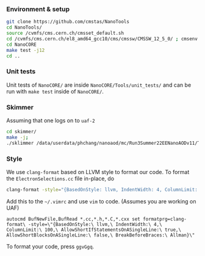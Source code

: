 ### Environment & setup
```bash
git clone https://github.com/cmstas/NanoTools
cd NanoTools/
source /cvmfs/cms.cern.ch/cmsset_default.sh
cd /cvmfs/cms.cern.ch/el8_amd64_gcc10/cms/cmssw/CMSSW_12_5_0/ ; cmsenv ; cd -
cd NanoCORE
make test -j12
cd ..
```

### Unit tests

Unit tests of `NanoCORE/` are inside `NanoCORE/Tools/unit_tests/` and can be run with
`make test` inside of `NanoCORE/`.

### Skimmer

Assuming that one logs on to ```uaf-2```

```bash
cd skimmer/
make -j;
./sklimmer /data/userdata/phchang/nanoaod/mc/Run3Summer22EENanoAODv11/TTto2L2Nu_TuneCP5_13p6TeV_powheg-pythia8/NANOAODSIM/126X_mcRun3_2022_realistic_postEE_v1-v1/30000/3f60166c-edbe-4a47-b455-ebad7407ca44.root
```

### Style

We use `clang-format` based on LLVM style to format our code. To format the `ElectronSelections.cc` file in-place, do
```bash
clang-format -style="{BasedOnStyle: llvm, IndentWidth: 4, ColumnLimit: 120, AllowShortIfStatementsOnASingleLine: true, AllowShortBlocksOnASingleLine: true}" -i ElectronSelections.cc
```

Add this to the ```~/.vimrc``` and use ```vim``` to code. (Assumes you are working on UAF)
```
autocmd BufNewFile,BufRead *.cc,*.h,*.C,*.cxx set formatprg=clang-format\ -style=\"{BasedOnStyle:\ llvm,\ IndentWidth:\ 4,\ ColumnLimit:\ 100,\ AllowShortIfStatementsOnASingleLine:\ true,\ AllowShortBlocksOnASingleLine:\ false,\ BreakBeforeBraces:\ Allman}\"
```

To format your code, press ```ggvGgq```.

